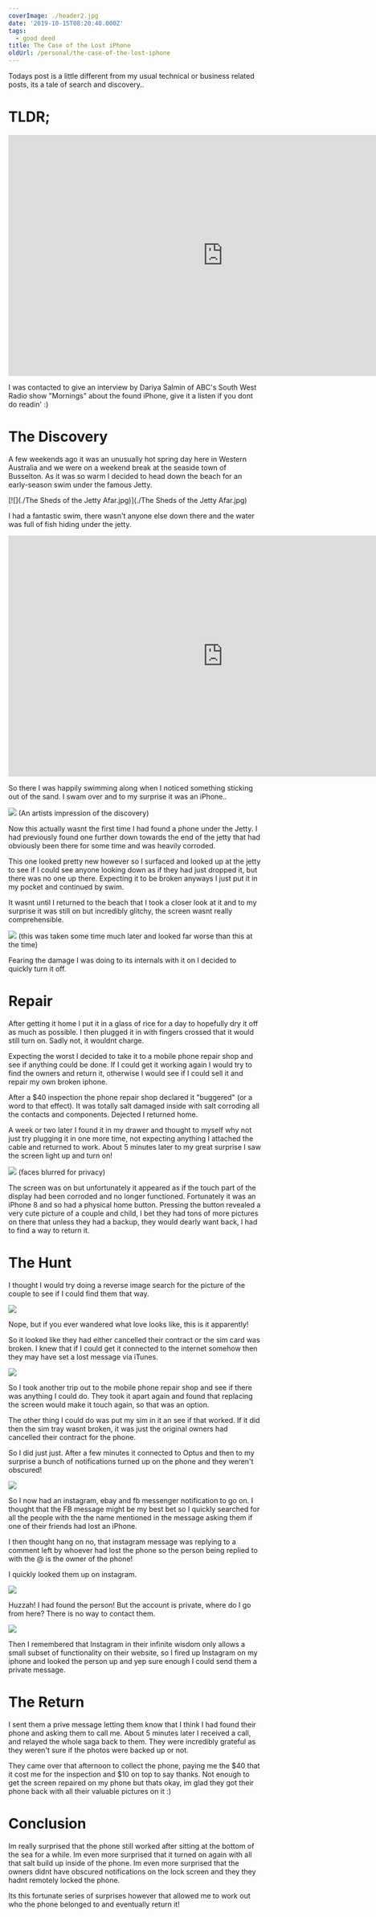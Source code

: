 ```yaml
---
coverImage: ./header2.jpg
date: '2019-10-15T08:20:40.000Z'
tags:
  - good deed
title: The Case of the Lost iPhone
oldUrl: /personal/the-case-of-the-lost-iphone
---
```


Todays post is a little different from my usual technical or business related posts, its a tale of search and discovery..

<!-- more -->

# TLDR;

<iframe width="853" height="480" src="https://www.youtube.com/embed/4r3j5qWkO34" frameborder="0" allow="autoplay; encrypted-media" allowfullscreen></iframe>

I was contacted to give an interview by Dariya Salmin of ABC's South West Radio show "Mornings" about the found iPhone, give it a listen if you dont do readin' :)

# The Discovery

A few weekends ago it was an unusually hot spring day here in Western Australia and we were on a weekend break at the seaside town of Busselton. As it was so warm I decided to head down the beach for an early-season swim under the famous Jetty.

[![](./The Sheds of the Jetty Afar.jpg)](./The Sheds of the Jetty Afar.jpg)

I had a fantastic swim, there wasn't anyone else down there and the water was full of fish hiding under the jetty.

<iframe width="853" height="480" src="https://www.youtube.com/embed/YeOIC7A582M" frameborder="0" allow="autoplay; encrypted-media" allowfullscreen></iframe>

So there I was happily swimming along when I noticed something sticking out of the sand. I swam over and to my surprise it was an iPhone..

[![](./discovery.png)](./discovery.png)
(An artists impression of the discovery)

Now this actually wasnt the first time I had found a phone under the Jetty. I had previously found one further down towards the end of the jetty that had obviously been there for some time and was heavily corroded.

This one looked pretty new however so I surfaced and looked up at the jetty to see if I could see anyone looking down as if they had just dropped it, but there was no one up there. Expecting it to be broken anyways I just put it in my pocket and continued by swim.

It wasnt until I returned to the beach that I took a closer look at it and to my surprise it was still on but incredibly glitchy, the screen wasnt really comprehensible.

[![](./the-phone.png)](./the-phone.png)
(this was taken some time much later and looked far worse than this at the time)

Fearing the damage I was doing to its internals with it on I decided to quickly turn it off.

# Repair

After getting it home I put it in a glass of rice for a day to hopefully dry it off as much as possible. I then plugged it in with fingers crossed that it would still turn on. Sadly not, it wouldnt charge.

Expecting the worst I decided to take it to a mobile phone repair shop and see if anything could be done. If I could get it working again I would try to find the owners and return it, otherwise I would see if I could sell it and repair my own broken iphone.

After a \$40 inspection the phone repair shop declared it "buggered" (or a word to that effect). It was totally salt damaged inside with salt corroding all the contacts and components. Dejected I returned home.

A week or two later I found it in my drawer and thought to myself why not just try plugging it in one more time, not expecting anything I attached the cable and returned to work. About 5 minutes later to my great surprise I saw the screen light up and turn on!

[![](./lock-screen.jpg)](./lock-screen.jpg)
(faces blurred for privacy)

The screen was on but unfortunately it appeared as if the touch part of the display had been corroded and no longer functioned. Fortunately it was an iPhone 8 and so had a physical home button. Pressing the button revealed a very cute picture of a couple and child, I bet they had tons of more pictures on there that unless they had a backup, they would dearly want back, I had to find a way to return it.

# The Hunt

I thought I would try doing a reverse image search for the picture of the couple to see if I could find them that way.

[![](./love.png)](./love.png)

Nope, but if you ever wandered what love looks like, this is it apparently!

So it looked like they had either cancelled their contract or the sim card was broken. I knew that if I could get it connected to the internet somehow then they may have set a lost message via iTunes.

[![](./lost.jpg)](./lost.jpg)

So I took another trip out to the mobile phone repair shop and see if there was anything I could do. They took it apart again and found that replacing the screen would make it touch again, so that was an option.

The other thing I could do was put my sim in it an see if that worked. If it did then the sim tray wasnt broken, it was just the original owners had cancelled their contract for the phone.

So I did just just. After a few minutes it connected to Optus and then to my surprise a bunch of notifications turned up on the phone and they weren't obscured!

[![](./notifications.jpg)](./notifications.jpg)

So I now had an instagram, ebay and fb messenger notification to go on. I thought that the FB message might be my best bet so I quickly searched for all the people with the the name mentioned in the message asking them if one of their friends had lost an iPhone.

I then thought hang on no, that instagram message was replying to a comment left by whoever had lost the phone so the person being replied to with the @ is the owner of the phone!

I quickly looked them up on instagram.

[![](./insta.png)](./insta.png)

Huzzah! I had found the person! But the account is private, where do I go from here? There is no way to contact them.

[![](./insta-no-message.png)](./insta-no-message.png)

Then I remembered that Instagram in their infinite wisdom only allows a small subset of functionality on their website, so I fired up Instagram on my iphone and looked the person up and yep sure enough I could send them a private message.

# The Return

I sent them a prive message letting them know that I think I had found their phone and asking them to call me. About 5 minutes later I received a call, and relayed the whole saga back to them. They were incredibly grateful as they weren't sure if the photos were backed up or not.

They came over that afternoon to collect the phone, paying me the $40 that it cost me for the inspection and $10 on top to say thanks. Not enough to get the screen repaired on my phone but thats okay, im glad they got their phone back with all their valuable pictures on it :)

# Conclusion

Im really surprised that the phone still worked after sitting at the bottom of the sea for a while. Im even more surprised that it turned on again with all that salt build up inside of the phone. Im even more surprised that the owners didnt have obscured notifications on the lock screen and they they hadnt remotely locked the phone.

Its this fortunate series of surprises however that allowed me to work out who the phone belonged to and eventually return it!
